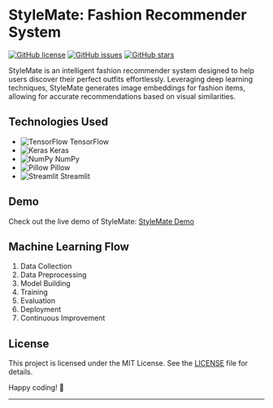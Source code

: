 # StyleMate: Fashion Recommender System

[![GitHub license](https://img.shields.io/github/license/kunalbandale/stylemate-fashion-recommender-system)](https://github.com/kunalbandale/stylemate-fashion-recommender-system/blob/main/LICENSE)
[![GitHub issues](https://img.shields.io/github/issues/kunalbandale/stylemate-fashion-recommender-system)](https://github.com/kunalbandale/stylemate-fashion-recommender-system/issues)
[![GitHub stars](https://img.shields.io/github/stars/kunalbandale/stylemate-fashion-recommender-system)](https://github.com/kunalbandale/stylemate-fashion-recommender-system/stargazers)

StyleMate is an intelligent fashion recommender system designed to help users discover their perfect outfits effortlessly. Leveraging deep learning techniques, StyleMate generates image embeddings for fashion items, allowing for accurate recommendations based on visual similarities.

## Technologies Used

- ![TensorFlow](https://img.shields.io/badge/-TensorFlow-orange?style=flat-square&logo=tensorflow&logoColor=white) TensorFlow
- ![Keras](https://img.shields.io/badge/-Keras-red?style=flat-square&logo=keras&logoColor=white) Keras
- ![NumPy](https://img.shields.io/badge/-NumPy-blue?style=flat-square&logo=numpy&logoColor=white) NumPy
- ![Pillow](https://img.shields.io/badge/-Pillow-green?style=flat-square&logo=pillow&logoColor=white) Pillow
- ![Streamlit](https://img.shields.io/badge/-Streamlit-blueviolet?style=flat-square&logo=streamlit&logoColor=white) Streamlit

## Demo

Check out the live demo of StyleMate: [StyleMate Demo](https://yourdemo.link)

## Machine Learning Flow
1. Data Collection
2. Data Preprocessing
3. Model Building
4. Training
5. Evaluation
6. Deployment
7. Continuous Improvement

## License

This project is licensed under the MIT License. See the [LICENSE](LICENSE) file for details.

Happy coding! 🚀

---
